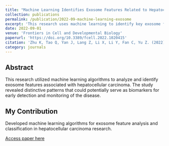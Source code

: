 ```yaml
---
title: "Machine Learning Identifies Exosome Features Related to Hepatocellular Carcinoma"
collection: publications
permalink: /publication/2022-09-machine-learning-exosome
excerpt: 'This research uses machine learning to identify key exosome features related to hepatocellular carcinoma.'
date: 2022-09-01
venue: 'Frontiers in Cell and Developmental Biology'
paperurl: 'https://doi.org/10.3389/fcell.2022.1020415'
citation: 'Zhu K, Tao Q, Yan J, Lang Z, Li X, Li Y, Fan C, Yu Z. (2022). &quot;Machine Learning Identifies Exosome Features Related to Hepatocellular Carcinoma.&quot; <i>Frontiers in Cell and Developmental Biology</i>. DOI: 10.3389/fcell.2022.1020415'
category: journals
---
```


## Abstract

This research utilized machine learning algorithms to analyze and identify exosome features associated with hepatocellular carcinoma. The study revealed distinctive patterns that could potentially serve as biomarkers for early detection and monitoring of the disease.

## My Contribution

Developed machine learning algorithms for exosome feature analysis and classification in hepatocellular carcinoma research.

[Access paper here](https://doi.org/10.3389/fcell.2022.1020415) 